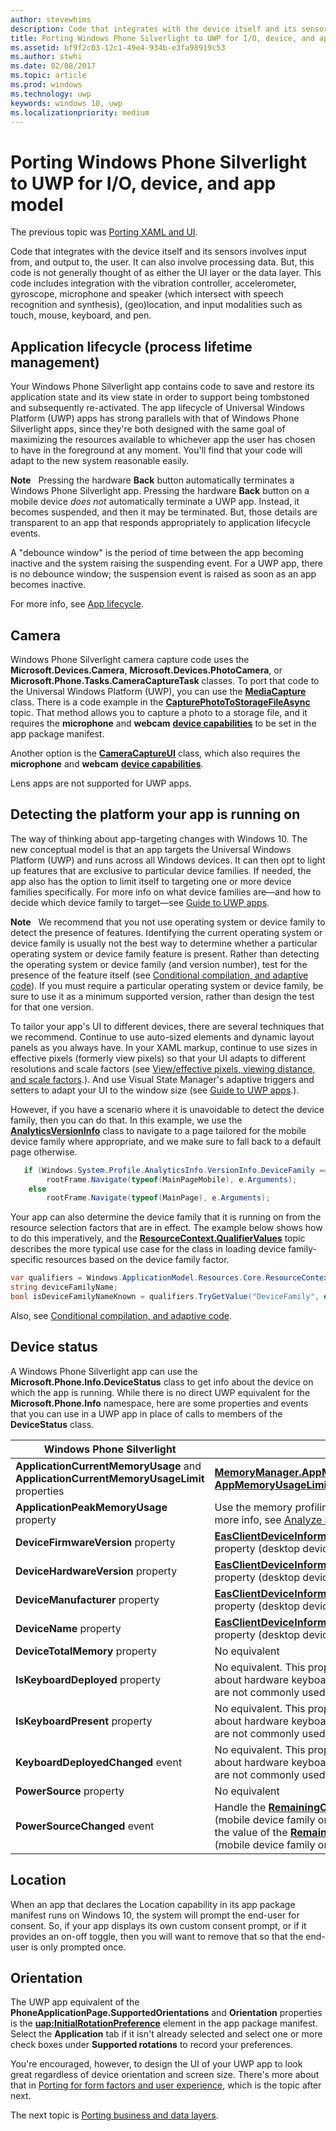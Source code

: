 ```yaml
---
author: stevewhims
description: Code that integrates with the device itself and its sensors involves input from, and output to, the user.
title: Porting Windows Phone Silverlight to UWP for I/O, device, and app model'
ms.assetid: bf9f2c03-12c1-49e4-934b-e3fa98919c53
ms.author: stwhi
ms.date: 02/08/2017
ms.topic: article
ms.prod: windows
ms.technology: uwp
keywords: windows 10, uwp
ms.localizationpriority: medium
---
```


#  Porting Windows Phone Silverlight to UWP for I/O, device, and app model


The previous topic was [Porting XAML and UI](wpsl-to-uwp-porting-xaml-and-ui.md).

Code that integrates with the device itself and its sensors involves input from, and output to, the user. It can also involve processing data. But, this code is not generally thought of as either the UI layer or the data layer. This code includes integration with the vibration controller, accelerometer, gyroscope, microphone and speaker (which intersect with speech recognition and synthesis), (geo)location, and input modalities such as touch, mouse, keyboard, and pen.

## Application lifecycle (process lifetime management)

Your Windows Phone Silverlight app contains code to save and restore its application state and its view state in order to support being tombstoned and subsequently re-activated. The app lifecycle of Universal Windows Platform (UWP) apps has strong parallels with that of Windows Phone Silverlight apps, since they're both designed with the same goal of maximizing the resources available to whichever app the user has chosen to have in the foreground at any moment. You'll find that your code will adapt to the new system reasonable easily.

**Note**   Pressing the hardware **Back** button automatically terminates a Windows Phone Silverlight app. Pressing the hardware **Back** button on a mobile device *does not* automatically terminate a UWP app. Instead, it becomes suspended, and then it may be terminated. But, those details are transparent to an app that responds appropriately to application lifecycle events.

A "debounce window" is the period of time between the app becoming inactive and the system raising the suspending event. For a UWP app, there is no debounce window; the suspension event is raised as soon as an app becomes inactive.

For more info, see [App lifecycle](https://msdn.microsoft.com/library/windows/apps/mt243287).

## Camera

Windows Phone Silverlight camera capture code uses the **Microsoft.Devices.Camera**, **Microsoft.Devices.PhotoCamera**, or **Microsoft.Phone.Tasks.CameraCaptureTask** classes. To port that code to the Universal Windows Platform (UWP), you can use the [**MediaCapture**](https://msdn.microsoft.com/library/windows/apps/br241124) class. There is a code example in the [**CapturePhotoToStorageFileAsync**](https://msdn.microsoft.com/library/windows/apps/hh700836) topic. That method allows you to capture a photo to a storage file, and it requires the **microphone** and **webcam** [**device capabilities**](https://msdn.microsoft.com/library/windows/apps/dn934747) to be set in the app package manifest.

Another option is the [**CameraCaptureUI**](https://msdn.microsoft.com/library/windows/apps/br241030) class, which also requires the **microphone** and **webcam** [**device capabilities**](https://msdn.microsoft.com/library/windows/apps/dn934747).

Lens apps are not supported for UWP apps.

## Detecting the platform your app is running on

The way of thinking about app-targeting changes with Windows 10. The new conceptual model is that an app targets the Universal Windows Platform (UWP) and runs across all Windows devices. It can then opt to light up features that are exclusive to particular device families. If needed, the app also has the option to limit itself to targeting one or more device families specifically. For more info on what device families are—and how to decide which device family to target—see [Guide to UWP apps](https://msdn.microsoft.com/library/windows/apps/dn894631).

**Note**   We recommend that you not use operating system or device family to detect the presence of features. Identifying the current operating system or device family is usually not the best way to determine whether a particular operating system or device family feature is present. Rather than detecting the operating system or device family (and version number), test for the presence of the feature itself (see [Conditional compilation, and adaptive code](wpsl-to-uwp-porting-to-a-uwp-project.md)). If you must require a particular operating system or device family, be sure to use it as a minimum supported version, rather than design the test for that one version.

To tailor your app's UI to different devices, there are several techniques that we recommend. Continue to use auto-sized elements and dynamic layout panels as you always have. In your XAML markup, continue to use sizes in effective pixels (formerly view pixels) so that your UI adapts to different resolutions and scale factors (see [View/effective pixels, viewing distance, and scale factors](wpsl-to-uwp-porting-xaml-and-ui.md).). And use Visual State Manager's adaptive triggers and setters to adapt your UI to the window size (see [Guide to UWP apps](https://msdn.microsoft.com/library/windows/apps/dn894631).).

However, if you have a scenario where it is unavoidable to detect the device family, then you can do that. In this example, we use the [**AnalyticsVersionInfo**](https://msdn.microsoft.com/library/windows/apps/dn960165) class to navigate to a page tailored for the mobile device family where appropriate, and we make sure to fall back to a default page otherwise.

```csharp
   if (Windows.System.Profile.AnalyticsInfo.VersionInfo.DeviceFamily == "Windows.Mobile")
        rootFrame.Navigate(typeof(MainPageMobile), e.Arguments);
    else
        rootFrame.Navigate(typeof(MainPage), e.Arguments);
```

Your app can also determine the device family that it is running on from the resource selection factors that are in effect. The example below shows how to do this imperatively, and the [**ResourceContext.QualifierValues**](https://msdn.microsoft.com/library/windows/apps/br206071) topic describes the more typical use case for the class in loading device family-specific resources based on the device family factor.

```csharp
var qualifiers = Windows.ApplicationModel.Resources.Core.ResourceContext.GetForCurrentView().QualifierValues;
string deviceFamilyName;
bool isDeviceFamilyNameKnown = qualifiers.TryGetValue("DeviceFamily", out deviceFamilyName);
```

Also, see [Conditional compilation, and adaptive code](wpsl-to-uwp-porting-to-a-uwp-project.md).

## Device status

A Windows Phone Silverlight app can use the **Microsoft.Phone.Info.DeviceStatus** class to get info about the device on which the app is running. While there is no direct UWP equivalent for the **Microsoft.Phone.Info** namespace, here are some properties and events that you can use in a UWP app in place of calls to members of the **DeviceStatus** class.

| Windows Phone Silverlight                                                               | UWP                                                                                                                                                                                                                                                                                                                                |
|-----------------------------------------------------------------------------------------|------------------------------------------------------------------------------------------------------------------------------------------------------------------------------------------------------------------------------------------------------------------------------------------------------------------------------------|
| **ApplicationCurrentMemoryUsage** and **ApplicationCurrentMemoryUsageLimit** properties | [**MemoryManager.AppMemoryUsage**](https://msdn.microsoft.com/library/windows/apps/dn633832) and [**AppMemoryUsageLimit**](https://msdn.microsoft.com/library/windows/apps/dn633836) properties                                                                                                                                    |
| **ApplicationPeakMemoryUsage** property                                                 | Use the memory profiling tools in Visual Studio. For more info, see [Analyze memory usage](http://msdn.microsoft.com/library/windows/apps/dn645469.aspx).                                                                                                                                                                          |
| **DeviceFirmwareVersion** property                                                      | [**EasClientDeviceInformation.SystemFirmwareVersion**](https://msdn.microsoft.com/library/windows/apps/dn608144) property (desktop device family only)                                                                                                                                                                             |
| **DeviceHardwareVersion** property                                                      | [**EasClientDeviceInformation.SystemHardwareVersion**](https://msdn.microsoft.com/library/windows/apps/dn608145) property (desktop device family only)                                                                                                                                                                             |
| **DeviceManufacturer** property                                                         | [**EasClientDeviceInformation.SystemManufacturer**](https://msdn.microsoft.com/library/windows/apps/hh701398) property (desktop device family only)                                                                                                                                                                                |
| **DeviceName** property                                                                 | [**EasClientDeviceInformation.SystemProductName**](https://msdn.microsoft.com/library/windows/apps/hh701401) property (desktop device family only)                                                                                                                                                                                 |
| **DeviceTotalMemory** property                                                          | No equivalent                                                                                                                                                                                                                                                                                                                      |
| **IsKeyboardDeployed** property                                                         | No equivalent. This property provides information about hardware keyboards for mobile devices, which are not commonly used.                                                                                                                                                                                                        |
| **IsKeyboardPresent** property                                                          | No equivalent. This property provides information about hardware keyboards for mobile devices, which are not commonly used.                                                                                                                                                                                                        |
| **KeyboardDeployedChanged** event                                                       | No equivalent. This property provides information about hardware keyboards for mobile devices, which are not commonly used.                                                                                                                                                                                                        |
| **PowerSource** property                                                                | No equivalent                                                                                                                                                                                                                                                                                                                      |
| **PowerSourceChanged** event                                                            | Handle the [**RemainingChargePercentChanged**](https://msdn.microsoft.com/library/windows/apps/jj207240) event (mobile device family only). The event is raised when the value of the [**RemainingChargePercent**](https://msdn.microsoft.com/library/windows/apps/jj207239) property (mobile device family only) decreases by 1%. |

## Location

When an app that declares the Location capability in its app package manifest runs on Windows 10, the system will prompt the end-user for consent. So, if your app displays its own custom consent prompt, or if it provides an on-off toggle, then you will want to remove that so that the end-user is only prompted once.

## Orientation

The UWP app equivalent of the **PhoneApplicationPage.SupportedOrientations** and **Orientation** properties is the [**uap:InitialRotationPreference**](https://msdn.microsoft.com/library/windows/apps/dn934798) element in the app package manifest. Select the **Application** tab if it isn't already selected and select one or more check boxes under **Supported rotations** to record your preferences.

You're encouraged, however, to design the UI of your UWP app to look great regardless of device orientation and screen size. There's more about that in [Porting for form factors and user experience](wpsl-to-uwp-form-factors-and-ux.md), which is the topic after next.

The next topic is [Porting business and data layers](wpsl-to-uwp-business-and-data.md).

